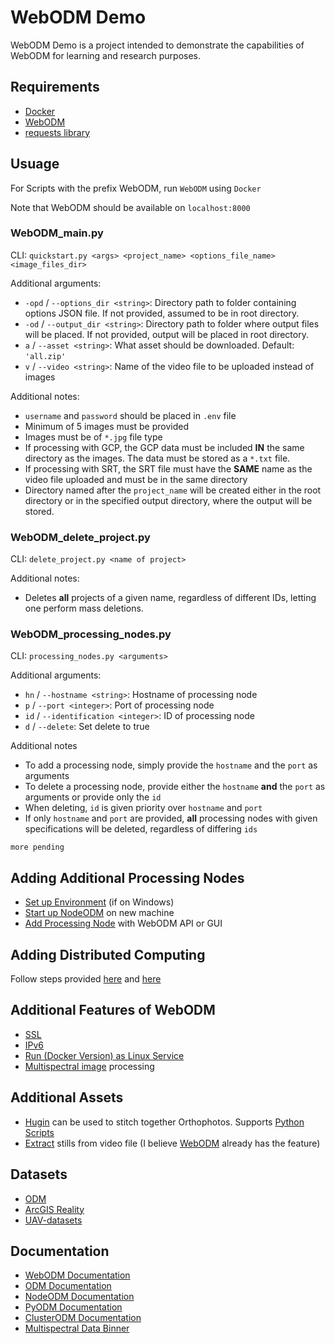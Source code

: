 # WebODM Demo
WebODM Demo is a project intended to demonstrate the capabilities of WebODM for learning and research purposes.

## Requirements
- [Docker](https://www.docker.com/products/docker-desktop/)
- [WebODM](https://github.com/OpenDroneMap/WebODM?tab=readme-ov-file#getting-started)
- [requests library](https://docs.python-requests.org/en/latest/index.html)

## Usuage

For Scripts with the prefix WebODM, run `WebODM` using `Docker`

Note that WebODM should be available on `localhost:8000`

### WebODM_main.py
CLI: `quickstart.py <args> <project_name> <options_file_name> <image_files_dir>`

Additional arguments:
- `-opd` / `--options_dir <string>`: Directory path to folder containing options JSON file. If not provided, assumed to be in root directory.
- `-od` / `--output_dir <string>`: Directory path to folder where output files will be placed. If not provided, output will be placed in root directory. 
- `a` / `--asset <string>`: What asset should be downloaded. Default: `'all.zip'`
- `v` / `--video <string>`: Name of the video file to be uploaded instead of images

Additional notes:
- `username` and `password` should be placed in `.env` file
- Minimum of 5 images must be provided
- Images must be of `*.jpg` file type
- If processing with GCP, the GCP data must be included **IN** the same directory as the images. The data must be stored as a `*.txt` file. 
- If processing with SRT, the SRT file must have the **SAME** name as the video file uploaded and must be in the same directory
- Directory named after the `project_name` will be created either in the root directory or in the specified output directory, where the output will be stored. 

### WebODM_delete_project.py
CLI: `delete_project.py <name of project>`

Additional notes:
- Deletes **all** projects of a given name, regardless of different IDs, letting one perform mass deletions.

### WebODM_processing_nodes.py
CLI: `processing_nodes.py <arguments>`

Additional arguments:
- `hn` / `--hostname <string>`: Hostname of processing node
- `p` / `--port <integer>`: Port of processing node
- `id` / `--identification <integer>`: ID of processing node
- `d` / `--delete`: Set delete to true

Additional notes
- To add a processing node, simply provide the `hostname` and the `port` as arguments
- To delete a processing node, provide either the `hostname` **and** the `port` as arguments or provide only the `id`
- When deleting, `id` is given priority over `hostname` and `port`
- If only `hostname` and `port` are provided, **all** processing nodes with given specifications will be deleted, regardless of differing `ids`

`more pending`

## Adding Additional Processing Nodes
- [Set up Environment](https://learn.microsoft.com/en-us/windows/wsl/setup/environment) (if on Windows)
- [Start up NodeODM](https://github.com/OpenDroneMap/NodeODM) on new machine
- [Add Processing Node](https://docs.webodm.org/#processing-node) with WebODM API or GUI

## Adding Distributed Computing
Follow steps provided [here](https://www.opendronemap.org/clusterodm/) and [here](https://docs.opendronemap.org/large/#distributed-split-merge)

## Additional Features of WebODM
- [SSL](https://letsencrypt.org/)
- [IPv6](https://github.com/OpenDroneMap/WebODM?tab=readme-ov-file#getting-started)
- [Run (Docker Version) as Linux Service](https://github.com/OpenDroneMap/WebODM?tab=readme-ov-file#getting-started)
- [Multispectral image](https://en.wikipedia.org/wiki/Multispectral_imaging) processing

## Additional Assets
- [Hugin](https://wiki.panotools.org/Hugin#Development) can be used to stitch together Orthophotos. Supports [Python Scripts](https://hugin.sourceforge.io/docs/manual/Hugin_Scripting_Interface.html
)
- [Extract](https://github.com/fede2cr/video2webodm) stills from video file (I believe [WebODM](https://docs.webodm.net/how-to/process-video-files/) already has the feature)

## Datasets
- [ODM](https://www.opendronemap.org/odm/datasets/)
- [ArcGIS Reality](https://www.esri.com/en-us/arcgis/products/arcgis-reality/resources/sample-drone-datasets)
- [UAV-datasets](https://github.com/qiangsun89/UAV-datasets)

## Documentation
- [WebODM Documentation](https://docs.webodm.org/)
- [ODM Documentation](https://docs.opendronemap.org/)
- [NodeODM Documentation](https://github.com/OpenDroneMap/NodeODM/blob/master/docs/index.adoc) 
- [PyODM Documentation](https://pyodm.readthedocs.io/en/latest/)
- [ClusterODM Documentation](https://github.com/OpenDroneMap/ClusterODM/tree/master)
- [Multispectral Data Binner](https://github.com/OpenDroneMap/ODM/tree/master/contrib/exif-binner)


